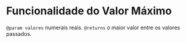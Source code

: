 # Funcionalidade do Valor Máximo

``@param valores`` numerais reais.
``@returns`` o maior valor entre os valores passados.
